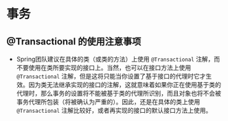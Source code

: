 # 事务

## @Transactional 的使用注意事项

- Spring团队建议在具体的类（或类的方法）上使用 `@Transactional` 注解，而不要使用在类所要实现的接口上。当然，也可以在接口方法上使用 `@Transactional` 注解，但是这将只能当你设置了基于接口的代理时它才生效。因为类无法继承实现的接口的注解，这就意味着如果你正在使用基于类的代理时，那么事务的设置将不能被基于类的代理所识别，而且对象也将不会被事务代理所包装（将被确认为严重的）。因此，还是在具体的类上使用 `@Transactional` 注解比较好，或者再实现的接口的默认接口方法上使用。
